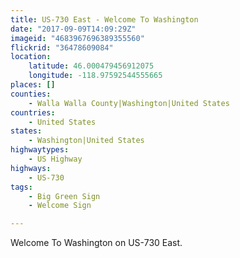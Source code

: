 ```yaml
---
title: US-730 East - Welcome To Washington
date: "2017-09-09T14:09:29Z"
imageid: "4683967696389355560"
flickrid: "36478609084"
location:
    latitude: 46.000479456912075
    longitude: -118.97592544555665
places: []
counties:
    - Walla Walla County|Washington|United States
countries:
    - United States
states:
    - Washington|United States
highwaytypes:
    - US Highway
highways:
    - US-730
tags:
    - Big Green Sign
    - Welcome Sign

---
```

Welcome To Washington on US-730 East.